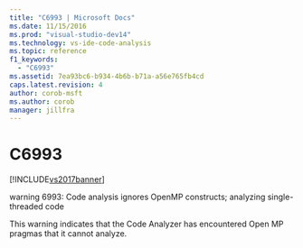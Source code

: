 ```yaml
---
title: "C6993 | Microsoft Docs"
ms.date: 11/15/2016
ms.prod: "visual-studio-dev14"
ms.technology: vs-ide-code-analysis
ms.topic: reference
f1_keywords: 
  - "C6993"
ms.assetid: 7ea93bc6-b934-4b6b-b71a-a56e765fb4cd
caps.latest.revision: 4
author: corob-msft
ms.author: corob
manager: jillfra
---
```

# C6993
[!INCLUDE[vs2017banner](../includes/vs2017banner.md)]

warning 6993: Code analysis ignores OpenMP constructs; analyzing single-threaded code  
  
 This warning indicates that the Code Analyzer has encountered Open MP pragmas that it cannot analyze.
